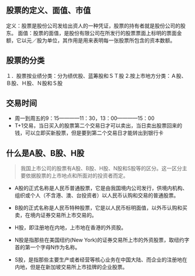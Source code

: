 ## 股票的定义、面值、市值
定义：股票是股份公司发给出资人的一种凭证，股票的持有者就是股份公司的股东。
面值：股票的面值，是股份有限公司在所发行的股票票面上标明的票面金额，它以元／股为单位，其作用是用来表明每一张股票所包含的资本数额。

## 股票的分类
１．股票按业绩分类：分为绩优股、蓝筹股和ＳＴ股
2.按上市地方分类：Ａ股、Ｂ股、Ｈ股、Ｎ股和Ｓ股

## 交易时间
* 周一到周五的9：15————11：30，13：00————15：00
* T+1交易，当日买入的股票第二个交易日才可以卖出，当日卖出股票回来的钱，可以立即买新股票，但是要到第二个交易日才能转出到银行卡

## 什么是A股、B股、H股
>我国上市公司的股票有A股、B股、H股、N股和S股等的区分。这一区分主要依据股票的上市地点和所面对的投资者而定。

* A股的正式名称是人民币普通股票，它是由我国境内公司发行，供境内机构、组织或个人（不含港、澳、台投资者）以人民币认购和交易的普通股票。

* B股的正式名称是人民币特种股票，它是以人民币标明面值，以外币认购和买卖，在境内证券交易所上市交易的。

* H股，即注册地在内地，上市地在香港的外资股。

* N股是指那些在美国纽约(New York)的证券交易所上市的外资股票，取纽约字首的第一个字母N作为名称。

* S股，是指那些主要生产或者经营等核心业务在中国大陆、而企业的注册地在内地，但是在新加坡交易所上市挂牌的企业股票。











